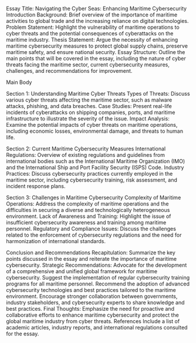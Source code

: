 Essay Title: Navigating the Cyber Seas: Enhancing Maritime Cybersecurity
Introduction
Background: Brief overview of the importance of maritime activities to global trade and the increasing reliance on digital technologies.
Problem Statement: Highlight the vulnerability of maritime operations to cyber threats and the potential consequences of cyberattacks on the maritime industry.
Thesis Statement: Argue the necessity of enhancing maritime cybersecurity measures to protect global supply chains, preserve maritime safety, and ensure national security.
Essay Structure: Outline the main points that will be covered in the essay, including the nature of cyber threats facing the maritime sector, current cybersecurity measures, challenges, and recommendations for improvement.

Main Body

Section 1: Understanding Maritime Cyber Threats
Types of Threats: Discuss various cyber threats affecting the maritime sector, such as malware attacks, phishing, and data breaches.
Case Studies: Present real-life incidents of cyberattacks on shipping companies, ports, and maritime infrastructure to illustrate the severity of the issue.
Impact Analysis: Examine the potential impacts of cyber threats on maritime operations, including economic losses, environmental damage, and threats to human life.

Section 2: Current Maritime Cybersecurity Measures
International Regulations: Overview of existing regulations and guidelines from international bodies such as the International Maritime Organization (IMO) and the International Ship and Port Facility Security (ISPS) Code.
Industry Practices: Discuss cybersecurity practices currently employed in the maritime sector, including cybersecurity training, risk assessment, and incident response plans.

Section 3: Challenges in Maritime Cybersecurity
Complexity of Maritime Operations: Address the complexity of maritime operations and the difficulties in securing a diverse and technologically heterogeneous environment.
Lack of Awareness and Training: Highlight the issue of insufficient cybersecurity awareness and training among maritime personnel.
Regulatory and Compliance Issues: Discuss the challenges related to the enforcement of cybersecurity regulations and the need for harmonization of international standards.

Conclusion and Recommendations
Recapitulation: Summarize the key points discussed in the essay and reiterate the importance of maritime cybersecurity.
Strategic Recommendations:
Advocate for the development of a comprehensive and unified global framework for maritime cybersecurity.
Suggest the implementation of regular cybersecurity training programs for all maritime personnel.
Recommend the adoption of advanced cybersecurity technologies and best practices tailored to the maritime environment.
Encourage stronger collaboration between governments, industry stakeholders, and cybersecurity experts to share knowledge and best practices.
Final Thoughts: Emphasize the need for proactive and collaborative efforts to enhance maritime cybersecurity and protect the global maritime industry from cyber threats.
References
Include a list of academic articles, industry reports, and international regulations consulted for the essay.
